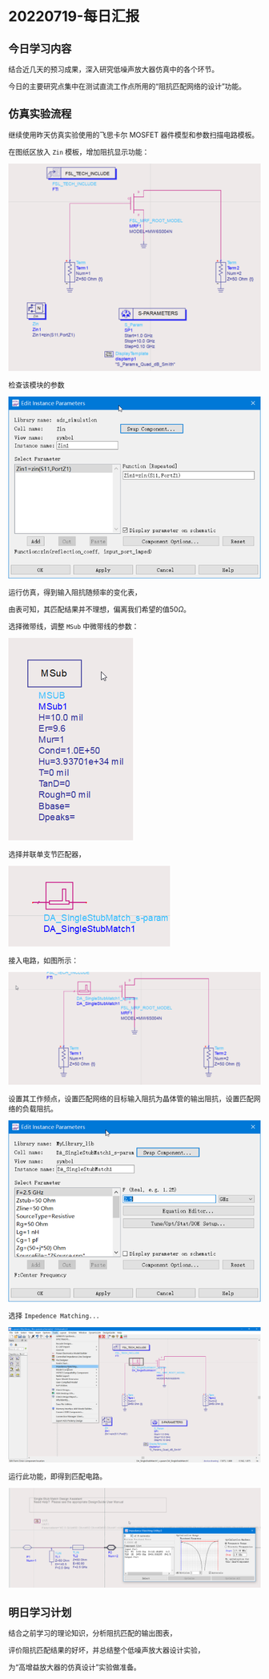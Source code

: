 # 20220719-每日汇报

## 今日学习内容

结合近几天的预习成果，深入研究低噪声放大器仿真中的各个环节。

今日的主要研究点集中在测试直流工作点所用的“阻抗匹配网络的设计”功能。

## 仿真实验流程

继续使用昨天仿真实验使用的飞思卡尔 MOSFET 器件模型和参数扫描电路模板。

在图纸区放入 `Zin` 模板，增加阻抗显示功能：

![](images/2022-07-19-23-55-12.png)

检查该模块的参数

![](images/2022-07-19-23-56-43.png)

运行仿真，得到输入阻抗随频率的变化表，

由表可知，其匹配结果并不理想，偏离我们希望的值$50\Omega$。

选择微带线，调整 `MSub` 中微带线的参数：

![](images/2022-07-19-23-59-30.png)

选择并联单支节匹配器，

![](images/2022-07-20-00-02-20.png)

接入电路，如图所示：

![](images/2022-07-20-00-03-53.png)

设置其工作频点，设置匹配网络的目标输入阻抗为晶体管的输出阻抗，设置匹配网络的负载阻抗。

![](images/2022-07-20-00-04-08.png)

选择 `Impedence Matching... `

![](images/2022-07-20-00-05-06.png)

运行此功能，即得到匹配电路。

![](images/2022-07-20-00-05-48.png)

## 明日学习计划

结合之前学习的理论知识，分析阻抗匹配的输出图表，

评价阻抗匹配结果的好坏，并总结整个低噪声放大器设计实验，

为“高增益放大器的仿真设计”实验做准备。
